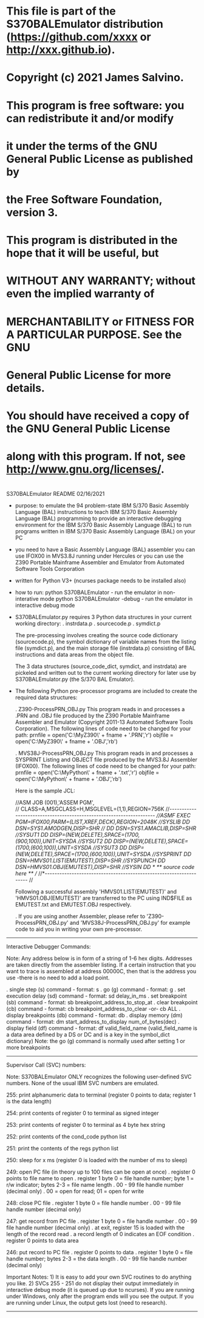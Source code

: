 # 
# This file is part of the S370BALEmulator distribution (https://github.com/xxxx or http://xxx.github.io).
# Copyright (c) 2021 James Salvino.
# 
# This program is free software: you can redistribute it and/or modify  
# it under the terms of the GNU General Public License as published by  
# the Free Software Foundation, version 3.
#
# This program is distributed in the hope that it will be useful, but 
# WITHOUT ANY WARRANTY; without even the implied warranty of 
# MERCHANTABILITY or FITNESS FOR A PARTICULAR PURPOSE. See the GNU 
# General Public License for more details.
#
# You should have received a copy of the GNU General Public License 
# along with this program. If not, see <http://www.gnu.org/licenses/>.
#

S370BALEmulator README
02/16/2021

- purpose: to emulate the 94 problem-state IBM S/370 Basic Assembly Language (BAL) instructions
           to teach IBM S/370 Basic Assembly Language (BAL) programming
           to provide an interactive debugging environment for the IBM S/370 Basic Assembly Language (BAL)
           to run programs written in IBM S/370 Basic Assembly Language (BAL) on your PC

- you need to have a Basic Assembly Language (BAL) assembler 
    you can use IFOX00 in MVS3.8J running under Hercules
    or you can use the Z390 Portable Mainframe Assembler and Emulator
    from Automated Software Tools Corporation

- written for Python V3+ (ncurses package needs to be installed also)

- how to run:
    python S370BALEmulator            -  run the emulator in non-interative mode
    python S370BALEmulator -debug     -  run the emulator in interactive debug mode

- S370BALEmulator.py requires 3 Python data structures in your current
    working directory:
     . instrdata.p
     . sourcecode.p
     . symdict.p 

  The pre-processing involves creating the source code dictionary (sourcecode.p),
  the symbol dictionary of variable names from the listing file (symdict.p), and 
  the main storage file (instrdata.p) consisting of BAL instructions
  and data areas from the object file.

  The 3 data structures (source_code_dict, symdict, and instrdata)
  are pickeled and written out to the current working directory
  for later use by S370BALEmulator.py (the S/370 BAL Emulator).

- The following Python pre-processor programs are included to
  create the required data structures:

  . Z390-ProcessPRN_OBJ.py
     This program reads in and processes a .PRN and .OBJ file produced 
     by the Z390 Portable Mainframe Assembler and Emulator (Copyright 
     2011-13 Automated Software Tools Corporation). The following lines 
     of code need to be changed for your path: 
              prnfile = open('C:\\MyZ390\\' + fname + '.PRN','r')
              objfile = open('C:\\MyZ390\\' + fname + '.OBJ','rb')

  . MVS38J-ProcessPRN_OBJ.py
     This program reads in and processes a SYSPRINT Listing and OBJECT file produced 
     by the MVS3.8J Assembler (IFOX00). The following lines of code need to be 
     changed for your path: 
              prnfile = open('C:\\MyPython\\' + fname + '.txt','r')
              objfile = open('C:\\MyPython\\' + fname + '.OBJ','rb')

     Here is the sample JCL:

     //ASM      JOB  (001),'ASSEM PGM',                                 
     //             CLASS=A,MSGCLASS=H,MSGLEVEL=(1,1),REGION=756K
     //*--------------------------------------------------------------------
     //ASMF     EXEC PGM=IFOX00,PARM=(LIST,XREF,DECK),REGION=2048K
     //SYSLIB    DD DSN=SYS1.AMODGEN,DISP=SHR
     //          DD DSN=SYS1.AMACLIB,DISP=SHR
     //SYSUT1    DD DISP=(NEW,DELETE),SPACE=(1700,(900,100)),UNIT=SYSDA
     //SYSUT2    DD DISP=(NEW,DELETE),SPACE=(1700,(600,100)),UNIT=SYSDA
     //SYSUT3    DD DISP=(NEW,DELETE),SPACE=(1700,(600,100)),UNIT=SYSDA
     //SYSPRINT  DD DSN=HMVS01.LIST(EMUTEST),DISP=SHR
     //SYSPUNCH  DD DSN=HMVS01.OBJ(EMUTEST),DISP=SHR
     //SYSIN     DD *
      ** source code here **
     /*
     //*-------------------------------------------------------------------
     //

     Following a successful assembly 'HMVS01.LIST(EMUTEST)' and 'HMVS01.OBJ(EMUTEST)'
     are transferred to the PC using IND$FILE as EMUTEST.txt and EMUTEST.OBJ
     respectively.

  . If you are using another Assembler, please refer to 'Z390-ProcessPRN_OBJ.py'
    and 'MVS38J-ProcessPRN_OBJ.py' for example code to aid you in writing your
    own pre-processor.

-------------------------------------------------------------------------------

Interactive Debugger Commands:

Note:
Any address below is in form of a string of 1-6 hex digits.
Addresses are taken directly from the assembler listing. 
If a certain instruction that you want to trace is assembled at
address 00000C, then that is the address you use -there is no 
need to add a load point.

. single step (s) command - format:  s
. go (g) command - format:  g
. set execution delay (sd) command - format:  sd delay_in_ms
. set breakpoint (sb) command - format:  sb breakpoint_address_to_stop_at
. clear breakpoint (cb) command - format:  cb breakpoint_address_to_clear -or- cb ALL
. display breakpoints (db) command - format:  db
. display memory (dm) command - format:  dm start_address_to_display num_of_bytes(dec)
. display field (df) command - format:  df valid_field_name (valid_field_name is a data area defined by a DS or DC 
                                                           and is a key in the symbol_dict dictionary)
Note:
the go (g) command is normally used after setting 1 or more breakpoints 

-------------------------------------------------------------------------------

Supervisor Call (SVC) numbers:

Note: S370BALEmulator ONLY recognizes the following user-defined SVC numbers. None of the 
usual IBM SVC numbers are emulated. 

 255:   print alphanumeric data to terminal (register 0 points to data; register 1 is the data length)

 254:   print contents of register 0 to terminal as signed integer
 
 253:   print contents of register 0 to terminal as 4 byte hex string

 252:   print contents of the cond_code python list

 251:   print the contents of the regs python list

 250:   sleep for x ms  (register 0 is loaded with the number of ms to sleep)

 249:   open PC file (in theory up to 100 files can be open at once)
          . register 0 points to file name to open
          . register 1 byte 0 = file handle number; byte 1 = r/w indicator; bytes 2-3 = file name length
          . 00 - 99 file handle number (decimal only)
          . 00 = open for read; 01 = open for write 

 248:   close PC file
          . register 1 byte 0 = file handle number
          . 00 - 99 file handle number (decimal only)

 247:   get record from PC file
          . register 1 byte 0 = file handle number
          . 00 - 99 file handle number (decimal only)
          . at exit, register 15 is loaded with the length of the record read 
          . a record length of 0 indicates an EOF condition
          . register 0 points to data area

 246:   put record to PC file
          . register 0 points to data
          . register 1 byte 0 = file handle number; bytes 2-3 = the data length
          . 00 - 99 file handle number (decimal only)


Important Notes: 1) It is easy to add your own SVC routines to do anything you like. 
                 2) SVCs 255 - 251 do not display their output immediately in interactive
                    debug mode (it is queued up due to ncurses). If you are running
                    under Windows, only after the program ends will you see the output.
                    If you are running under Linux, the output gets lost (need to research).

------------------------------------------------------------------------------